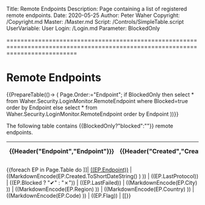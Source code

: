 ﻿Title: Remote Endpoints
Description: Page containing a list of registered remote endpoints.
Date: 2020-05-25
Author: Peter Waher
Copyright: /Copyright.md
Master: /Master.md
Script: /Controls/SimpleTable.script
UserVariable: User
Login: /Login.md
Parameter: BlockedOnly

================================================================================================================================

Remote Endpoints
===================

{{PrepareTable(()->
(
	Page.Order:="Endpoint";
	if BlockedOnly then
		select * from Waher.Security.LoginMonitor.RemoteEndpoint where Blocked=true order by Endpoint
	else
		select * from Waher.Security.LoginMonitor.RemoteEndpoint order by Endpoint
))}}

The following table contains {{BlockedOnly?"blocked":""}} remote endpoints.

| {{Header("Endpoint","Endpoint")}} | {{Header("Created","Created")}} | {{Header("Last Protocol","LastProtocol")}} | {{Header("Blocked","Blocked")}} | {{Header("Last Failed","LastFailed")}} | {{Header("City","City")}} | {{Header("Region","Region")}} | {{Header("Country","Country")}} | {{Header("Code","Code")}} | {{Header("Flag","Flag")}} |
|:----------|:------:|:-------|:-------:|:----------:|:-----|:-----|:-----|:-----|:-----|
{{foreach EP in Page.Table do
	]]| <a target="_blank" href="/RemoteEndpoint.md?EP=((EP.Endpoint))">((EP.Endpoint))</a> | ((MarkdownEncode(EP.Created.ToShortDateString() ) )) | ((EP.LastProtocol)) | ((EP.Blocked ? "✔" : "✗")) | ((EP.LastFailed)) | ((MarkdownEncode(EP.City) )) | ((MarkdownEncode(EP.Region) )) | ((MarkdownEncode(EP.Country) )) | ((MarkdownEncode(EP.Code) )) | ((EP.Flag)) |
[[}}
